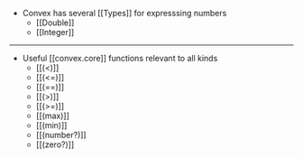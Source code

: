 - Convex has several [[Types]] for expresssing numbers
	- [[Double]]
	- [[Integer]]
- ---
- Useful [[convex.core]] functions relevant to all kinds
	- [[(<)]]
	- [[(<=)]]
	- [[(==)]]
	- [[(>)]]
	- [[(>=)]]
	- [[(max)]]
	- [[(min)]]
	- [[(number?)]]
	- [[(zero?)]]